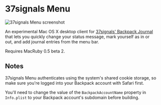 37signals Menu
==============

![37signals Menu screenshot](http://sstephenson.s3.amazonaws.com/public/37signals-menu.png)

An experimental Mac OS X desktop client for [37signals' Backpack Journal](http://backpackit.com/tour#journal) that lets you quickly change your status message, mark yourself as in or out, and add journal entries from the menu bar.

Requires MacRuby 0.5 beta 2.

## Notes

37signals Menu authenticates using the system's shared cookie storage, so make sure you're logged into your Backpack account with Safari first.

You'll need to change the value of the `BackpackAccountName` property in `Info.plist` to your Backpack account's subdomain before building.

